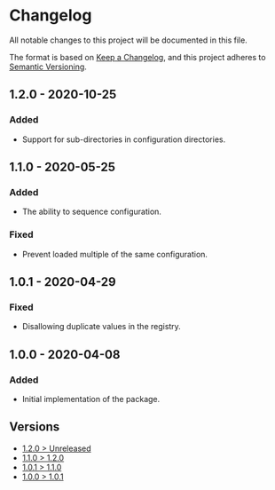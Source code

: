 # Changelog
All notable changes to this project will be documented in this file.

The format is based on [Keep a Changelog](https://keepachangelog.com/en/1.0.0/),
and this project adheres to [Semantic Versioning](https://semver.org/spec/v2.0.0.html).

## 1.2.0 - 2020-10-25
### Added
- Support for sub-directories in configuration directories.

## 1.1.0 - 2020-05-25
### Added
- The ability to sequence configuration.

### Fixed
- Prevent loaded multiple of the same configuration.

## 1.0.1 - 2020-04-29
### Fixed
- Disallowing duplicate values in the registry.

## 1.0.0 - 2020-04-08
### Added
- Initial implementation of the package.

## Versions
- [1.2.0 > Unreleased](https://github.com/grizz-it/configuration/compare/1.2.0...HEAD)
- [1.1.0 > 1.2.0](https://github.com/grizz-it/configuration/compare/1.1.0...1.2.0)
- [1.0.1 > 1.1.0](https://github.com/grizz-it/configuration/compare/1.0.1...1.1.0)
- [1.0.0 > 1.0.1](https://github.com/grizz-it/configuration/compare/1.0.0...1.0.1)
